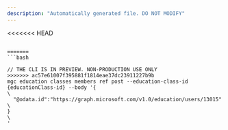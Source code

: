 ```yaml
---
description: "Automatically generated file. DO NOT MODIFY"
---
```


<<<<<<< HEAD
```cli

=======
```bash

// THE CLI IS IN PREVIEW. NON-PRODUCTION USE ONLY
>>>>>>> ac57e61007f395881f1814eae37dc23911227b9b
mgc education classes members ref post --education-class-id {educationClass-id} --body '{\
  "@odata.id":"https://graph.microsoft.com/v1.0/education/users/13015"\
}\
'

```